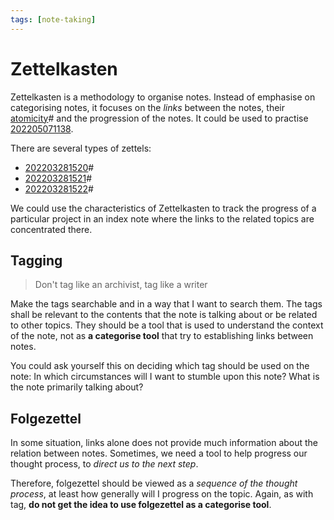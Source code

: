 ```yaml
---
tags: [note-taking]
---
```


# Zettelkasten

Zettelkasten is a methodology to organise notes. Instead of emphasise on
categorising notes, it focuses on the *links* between the notes, their
[atomicity](202204091038.md)# and the progression of the notes. It could be used
to practise [202205071138](202205071138.md).

There are several types of zettels:
- [202203281520](202203281520.md)#
- [202203281521](202203281521.md)#
- [202203281522](202203281522.md)#

We could use the characteristics of Zettelkasten to track the progress of a
particular project in an index note where the links to the related topics are
concentrated there.

## Tagging

> Don't tag like an archivist, tag like a writer

Make the tags searchable and in a way that I want to search them. The tags shall
be relevant to the contents that the note is talking about or be related to
other topics. They should be a tool that is used to understand the context of the note, not as **a categorise tool** that try to establishing links between notes.

You could ask yourself this on deciding which tag should be used on the note:
In which circumstances will I want to stumble upon this note? What is the note primarily talking about?

## Folgezettel

In some situation, links alone does not provide much information about the
relation between notes. Sometimes, we need a tool to help progress our thought
process, to *direct us to the next step*.

Therefore, folgezettel should be viewed as a *sequence of the thought process*, at
least how generally will I progress on the topic. Again, as with tag, **do not get
the idea to use folgezettel as a categorise tool**.
